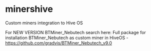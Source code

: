 # minershive
Custom miners integration to Hive OS 

For NEW VERSION BTMiner_Nebutech search here:
  Full package for installation BTMiner_Nebutech as custom miner in HiveOS - https://github.com/gradvis/BTMiner_Nebutech_v9.0

